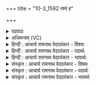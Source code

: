 +++
title = "10-3_1592 त्वम्ं ह"

+++
<details><summary>पदपाठः</summary>

त्व꣢म्। ह꣣। त्य꣢त्। प꣣णीना꣢म्। वि꣣दः। व꣡सु꣢꣯। सम्। मा꣣तृ꣡भिः꣢। म꣣र्जयसि। स्वे꣢। आ। द꣡मे꣢꣯। ऋ꣣त꣡स्य꣢। धी꣣ति꣡भिः꣢। द꣡मे꣢꣯। प꣣राव꣡तः꣢। न। सा꣡म꣢꣯। तत्। य꣡त्र꣢꣯। र꣡ण꣢꣯न्ति। धी꣣त꣡यः꣢। त्रि꣣धा꣡तु꣢भिः। त्रि꣣। धा꣡तु꣢꣯भिः। अ꣡रु꣢꣯षीभिः। व꣡यः꣢꣯। द꣣धे। रो꣡च꣢मानः। व꣡यः꣢꣯। द꣣धे। १५९२।
</details>

<details><summary>अधिमन्त्रम् (VC)</summary>

- पवमानः सोमः
- अनानतः पारुच्छेपिः
- अत्यष्टिः
- गान्धारः
</details>

<details><summary>हिन्दी : आचार्य रामनाथ वेदालंकार - विषयः</summary>

अगले मन्त्र में उपासक की उपलब्धि का वर्णन है।
</details>

<details><summary>हिन्दी : आचार्य रामनाथ वेदालंकार - पदार्थः</summary>

पदार्थान्वय -  हे सोम अर्थात् शान्त उपासक ! (त्वं ह) तू (पणीनां त्यत् वसु) दुर्विचाररूप दस्युओं से चुरा लिये गए सद्विचाररूप धन को (विदः) फिर प्राप्त कर लेता है। (मातृभिः) मातारूप वेद-वाणियों से स्वयं को (संमर्जयसि) संशोधित वा अलङ्कृत कर लेता है। (स्वे) अपने (दमे) इन्द्रियों के दमनरूप कार्य में (आ) तत्पर रहता है। (ऋतस्य) सत्य की (धीतिभिः) धारणाओं के साथ (दमे) घर में (आ) आता है, (यत्र) जिस घर में (परावतः) दूर देश से (न) जैसे (साम) साम का संगीत सुनाई देता है, वैसे ही (धीतयः) स्तुति-वाणियाँ (रणन्ति) शब्दायमान होती हैं। वह उपासक (त्रिधातुभिः) पूर्व-पूर्व जिनमें बलवान् हैं, ऐसे सत्त्व, रजस् और तमस् गुणों से युक्त (अरुषीभिः) चमकीली दीप्तियों से (वयः) आनन्द-रस को (दधे) अपने अन्दर धारण करता है और (रोचमानः) तेजस्वी होता हुआ (वयः) जीवन को (दधे) धारण करता है ॥३॥ यहाँ यमक और उपमालङ्कार है ॥३॥
</details>

<details><summary>हिन्दी : आचार्य रामनाथ वेदालंकार - भावार्थः</summary>

भावार्थ -  परमेश्वर का उपासक अन्तःप्रकाश, जितेन्द्रियता और आनन्द-रस प्राप्त करके चिरकाल तक प्रसन्न रहता है ॥३॥ इस खण्ड में परमात्मा, राजा, आचार्य, आत्म-प्रबोधन और उपासक की उपलब्धि का वर्णन होने से इस खण्ड की पूर्व खण्ड के साथ सङ्गति है ॥ सोलहवें अध्याय में द्वितीय खण्ड समाप्त ॥
</details>

<details><summary>संस्कृत : आचार्य रामनाथ वेदालंकार - विषयः</summary>

अथोपासकस्योपलब्धिं वर्णयति।
</details>

<details><summary>संस्कृत : आचार्य रामनाथ वेदालंकार - पदार्थः</summary>

पदार्थान्वय -  हे सोम शान्त उपासक ! (त्वं ह) त्वं खलु (पणीनां त्यत् वसु) दुर्विचाररूपैः पणिभिः दस्युभिः अपहृतं तत् सद्विचाररूपं धनम् (विदः) अविदः पुनः प्राप्नोषि। (मातृभिः) मातृरूपाभिः वेदवाग्भिः स्वात्मानम् (संमर्जयसि) संशोधयसि समलङ्करोषि वा। (स्वे) स्वकीये (दमे) इन्द्रियदमनरूपे कार्ये (आ) आतिष्ठसि। (ऋतस्य) सत्यस्य (धीतिभिः) धारणाभिः सह (दमे) गृहे (आ) आगच्छसि, (यत्र) यस्मिन् गृहे (परावतः) दूरदेशात् (न) यथा (साम) सामसंगीतं श्रूयते, तथैव (धीतयः) स्तुतिवाचः (रणन्ति) शब्दायन्ते। असौ उपासकः (त्रिधातुभिः) पूर्वं पूर्वं बलीयांसः सत्त्वरजस्तमोरूपा धातवो गुणाः यासु ताभिः (अरुषीभिः) आरोचमानाभिः दीप्तिभिः (वयः) आनन्दरसम् (दधे) स्वात्मनि धत्ते, (रोचमानः) तेजोभिर्भासमानः (वयः) जीवनम् (दधे) धत्ते ॥३॥ अत्र यमकम् उपमालङ्कारश्च ॥३॥
</details>

<details><summary>संस्कृत : आचार्य रामनाथ वेदालंकार - भावार्थः</summary>

भावार्थ -  परमेश्वरस्योपासकोऽन्तःप्रकाशं जितेन्द्रियत्वमानन्दरसं च प्राप्य चिरं मोदते ॥३॥ अस्मिन् खण्डे परमात्मनो नृपतेराचार्यस्य स्वात्मप्रबोधनस्योपासकस्योपलब्धेश्च वर्णनादेतत्खण्डस्य पूर्वखण्डेन संगतिरस्ति ॥
</details>